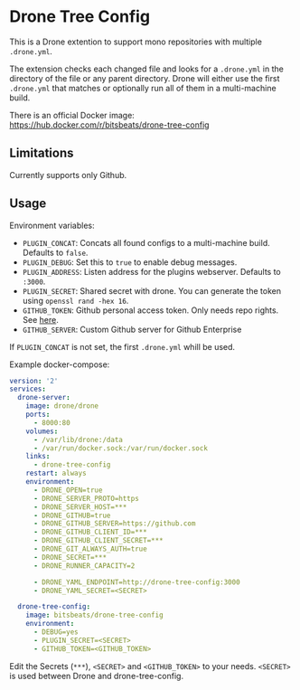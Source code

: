 # Drone Tree Config

This is a Drone extention to support mono repositories with multiple `.drone.yml`.

The extension checks each changed file and looks for a `.drone.yml` in the directory of the file or any parent directory. Drone will either use the first `.drone.yml` that matches or optionally run all of them in a multi-machine build.

There is an official Docker image: https://hub.docker.com/r/bitsbeats/drone-tree-config

## Limitations

Currently supports only Github.

## Usage

Environment variables:

- `PLUGIN_CONCAT`: Concats all found configs to a multi-machine build. Defaults to `false`.
- `PLUGIN_DEBUG`: Set this to `true` to enable debug messages.
- `PLUGIN_ADDRESS`: Listen address for the plugins webserver. Defaults to `:3000`.
- `PLUGIN_SECRET`: Shared secret with drone. You can generate the token using `openssl rand -hex 16`.
- `GITHUB_TOKEN`: Github personal access token. Only needs repo rights. See [here][1].
- `GITHUB_SERVER`: Custom Github server for Github Enterprise

If `PLUGIN_CONCAT` is not set, the first `.drone.yml` whill be used.

Example docker-compose:

```yaml
version: '2'
services:
  drone-server:
    image: drone/drone
    ports:
      - 8000:80
    volumes:
      - /var/lib/drone:/data
      - /var/run/docker.sock:/var/run/docker.sock
    links:
      - drone-tree-config
    restart: always
    environment:
      - DRONE_OPEN=true
      - DRONE_SERVER_PROTO=https
      - DRONE_SERVER_HOST=***
      - DRONE_GITHUB=true
      - DRONE_GITHUB_SERVER=https://github.com
      - DRONE_GITHUB_CLIENT_ID=***
      - DRONE_GITHUB_CLIENT_SECRET=***
      - DRONE_GIT_ALWAYS_AUTH=true
      - DRONE_SECRET=***
      - DRONE_RUNNER_CAPACITY=2

      - DRONE_YAML_ENDPOINT=http://drone-tree-config:3000
      - DRONE_YAML_SECRET=<SECRET>

  drone-tree-config:
    image: bitsbeats/drone-tree-config
    environment:
      - DEBUG=yes
      - PLUGIN_SECRET=<SECRET>
      - GITHUB_TOKEN=<GITHUB_TOKEN>
```

Edit the Secrets (`***`), `<SECRET>` and `<GITHUB_TOKEN>` to your needs. `<SECRET>` is used between Drone and drone-tree-config.

[1]: https://help.github.com/en/articles/creating-a-personal-access-token-for-the-command-line
